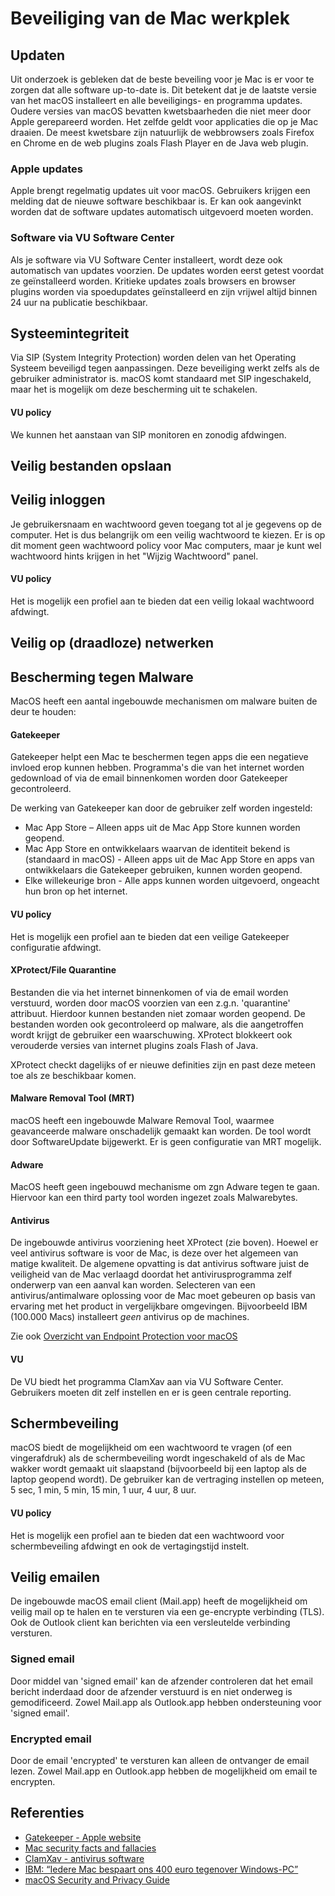 Beveiliging van de Mac werkplek
===============================

Updaten
-------

Uit onderzoek is gebleken dat de beste beveiling voor je Mac is er voor te zorgen dat alle software up-to-date is. Dit betekent dat je de laatste versie van het macOS installeert en alle beveiligings- en programma updates. Oudere versies van macOS bevatten kwetsbaarheden die niet meer door Apple gerepareerd worden. Het zelfde geldt voor applicaties die op je Mac draaien. De meest kwetsbare zijn natuurlijk de webbrowsers zoals Firefox en Chrome en de web plugins zoals Flash Player en de Java web plugin.

### Apple updates

Apple brengt regelmatig updates uit voor macOS. Gebruikers krijgen een melding dat de nieuwe software beschikbaar is. Er kan ook aangevinkt worden dat de software updates automatisch uitgevoerd moeten worden.


### Software via VU Software Center

Als je software via VU Software Center installeert, wordt deze ook automatisch van updates voorzien. De updates worden eerst getest voordat ze geïnstalleerd worden. Kritieke updates zoals browsers en browser plugins worden via spoedupdates geïnstalleerd en zijn vrijwel altijd binnen 24 uur na publicatie beschikbaar.

Systeemintegriteit
------------------

Via SIP (System Integrity Protection) worden delen van het Operating Systeem beveiligd tegen aanpassingen. Deze beveiliging werkt zelfs als de gebruiker administrator is. macOS komt standaard met SIP ingeschakeld, maar het is mogelijk om deze bescherming uit te schakelen.

#### VU policy
We kunnen het aanstaan van SIP monitoren en zonodig afdwingen.

Veilig bestanden opslaan
------------------------



Veilig inloggen
---------------

Je gebruikersnaam en wachtwoord geven toegang tot al je gegevens op de computer. Het is dus belangrijk om een veilig wachtwoord te kiezen. Er is op dit moment geen wachtwoord policy voor Mac computers, maar je kunt wel wachtwoord hints krijgen in het "Wijzig Wachtwoord" panel.

#### VU policy
Het is mogelijk een profiel aan te bieden dat een veilig lokaal wachtwoord afdwingt.

Veilig op (draadloze) netwerken
-------------------------------

Bescherming tegen Malware
-------------------------

MacOS heeft een aantal ingebouwde mechanismen om malware buiten de deur te houden:

#### Gatekeeper

Gatekeeper helpt een Mac te beschermen tegen apps die een negatieve invloed erop kunnen hebben. Programma's die van het internet worden gedownload of via de email binnenkomen worden door Gatekeeper gecontroleerd.

De werking van Gatekeeper kan door de gebruiker zelf worden ingesteld:
* Mac App Store – Alleen apps uit de Mac App Store kunnen worden geopend.
* Mac App Store en ontwikkelaars waarvan de identiteit bekend is (standaard in macOS) - Alleen apps uit de Mac App Store en apps van ontwikkelaars die Gatekeeper gebruiken, kunnen worden geopend.
* Elke willekeurige bron - Alle apps kunnen worden uitgevoerd, ongeacht hun bron op het internet.

#### VU policy

Het is mogelijk een profiel aan te bieden dat een veilige Gatekeeper configuratie afdwingt.

#### XProtect/File Quarantine

Bestanden die via het internet binnenkomen of via de email worden verstuurd, worden door macOS voorzien van een z.g.n. 'quarantine' attribuut. Hierdoor kunnen bestanden niet zomaar worden geopend. De bestanden worden ook gecontroleerd op malware, als die aangetroffen wordt krijgt de gebruiker een waarschuwing.
XProtect blokkeert ook verouderde versies van internet plugins zoals Flash of Java.

XProtect checkt dagelijks of er nieuwe definities zijn en past deze meteen toe als ze beschikbaar komen.

#### Malware Removal Tool (MRT)

macOS heeft een ingebouwde Malware Removal Tool, waarmee geavanceerde malware onschadelijk gemaakt kan worden. De tool wordt door SoftwareUpdate bijgewerkt. Er is geen configuratie van MRT mogelijk.

#### Adware

MacOS heeft geen ingebouwd mechanisme om zgn Adware tegen te gaan. Hiervoor kan een third party tool worden ingezet zoals Malwarebytes.

#### Antivirus

De ingebouwde antivirus voorziening heet XProtect (zie boven). Hoewel er veel antivirus software is voor de Mac, is deze over het algemeen van matige kwaliteit.
De algemene opvatting is dat antivirus software juist de veiligheid van de Mac verlaagd doordat het antivirusprogramma zelf onderwerp van een aanval kan worden.
Selecteren van een antivirus/antimalware oplossing voor de Mac moet gebeuren op basis van ervaring met het product in vergelijkbare omgevingen. Bijvoorbeeld IBM (100.000 Macs) installeert *geen* antivirus op de machines.

Zie ook [Overzicht van Endpoint Protection voor macOS](endpoint_protection.md)

#### VU

De VU biedt het programma ClamXav aan via VU Software Center. Gebruikers moeten dit zelf instellen en er is geen centrale reporting.

Schermbeveiling
---------------

macOS biedt de mogelijkheid om een wachtwoord te vragen (of een vingerafdruk) als de schermbeveiling wordt ingeschakeld of als de Mac wakker wordt gemaakt uit slaapstand (bijvoorbeeld bij een laptop als de laptop geopend wordt). De gebruiker kan de vertraging instellen op meteen, 5 sec, 1 min, 5 min, 15 min, 1 uur, 4 uur, 8 uur.

#### VU policy

Het is mogelijk een profiel aan te bieden dat een wachtwoord voor schermbeveiling afdwingt en ook de vertagingstijd instelt.

Veilig emailen
--------------

De ingebouwde macOS email client (Mail.app) heeft de mogelijkheid om veilig mail op te halen en te versturen via een ge-encrypte verbinding (TLS). Ook de Outlook client kan berichten via een versleutelde verbinding versturen.

### Signed email
Door middel van 'signed email' kan de afzender controleren dat het email bericht inderdaad door de afzender verstuurd is en niet onderweg is gemodificeerd. Zowel Mail.app als Outlook.app hebben ondersteuning voor 'signed email'.

### Encrypted email
Door de email 'encrypted' te versturen kan alleen de ontvanger de email lezen. Zowel Mail.app en Outlook.app hebben de mogelijkheid om email te encrypten.


Referenties
-----------

* [Gatekeeper - Apple website](https://support.apple.com/nl-nl/HT202491)
* [Mac security facts and fallacies](https://blog.malwarebytes.com/101/2017/03/mac-security-facts-and-fallacies/)
* [ClamXav - antivirus software](https://www.clamxav.com)
* [IBM: “Iedere Mac bespaart ons 400 euro tegenover Windows-PC”](https://www.onemorething.nl/2016/10/ibm-mac-bespaart-400-euro-tegenover-windows-pc/)
* [macOS Security and Privacy Guide](https://github.com/drduh/macOS-Security-and-Privacy-Guide)
